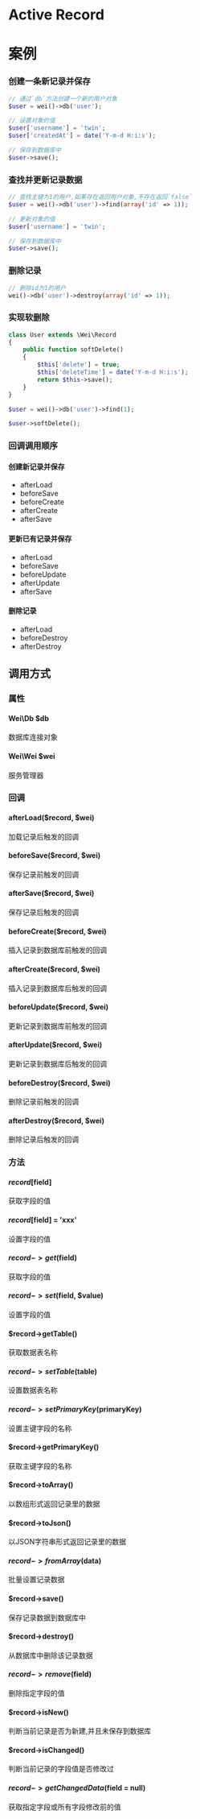 Active Record
=============



案例
====

### 创建一条新记录并保存

```php
// 通过`db`方法创建一个新的用户对象
$user = wei()->db('user');

// 设置对象的值
$user['username'] = 'twin';
$user['createdAt'] = date('Y-m-d H:i:s');

// 保存到数据库中
$user->save();
```

### 查找并更新记录数据

```php
// 查找主键为1的用户,如果存在返回用户对象,不存在返回`false`
$user = wei()->db('user')->find(array('id' => 1));

// 更新对象的值
$user['username'] = 'twin';

// 保存到数据库中
$user->save();
```

### 删除记录

```php
// 删除id为1的用户
wei()->db('user')->destroy(array('id' => 1));
```

### 实现软删除

```php
class User extends \Wei\Record
{
    public function softDelete()
    {
        $this['delete'] = true;
        $this['deleteTime'] = date('Y-m-d H:i:s');
        return $this->save();
    }
}

$user = wei()->db('user')->find(1);

$user->softDelete();
```

### 回调调用顺序

#### 创建新记录并保存

* afterLoad
* beforeSave
* beforeCreate
* afterCreate
* afterSave

#### 更新已有记录并保存

* afterLoad
* beforeSave
* beforeUpdate
* afterUpdate
* afterSave

#### 删除记录

* afterLoad
* beforeDestroy
* afterDestroy

调用方式
--------

### 属性

#### Wei\Db $db
数据库连接对象

#### Wei\Wei $wei
服务管理器

### 回调

#### afterLoad($record, $wei)
加载记录后触发的回调

#### beforeSave($record, $wei)
保存记录前触发的回调

#### afterSave($record, $wei)
保存记录后触发的回调

#### beforeCreate($record, $wei)
插入记录到数据库前触发的回调

#### afterCreate($record, $wei)
插入记录到数据库后触发的回调

#### beforeUpdate($record, $wei)
更新记录到数据库前触发的回调

#### afterUpdate($record, $wei)
更新记录到数据库后触发的回调

#### beforeDestroy($record, $wei)
删除记录前触发的回调

#### afterDestroy($record, $wei)
删除记录后触发的回调

### 方法

#### $record[$field]
获取字段的值

#### $record[$field] = 'xxx'
设置字段的值

#### $record->get($field)
获取字段的值

#### $record->set($field, $value)
设置字段的值

#### $record->getTable()
获取数据表名称

#### $record->setTable($table)
设置数据表名称

#### $record->setPrimaryKey($primaryKey)
设置主键字段的名称

#### $record->getPrimaryKey()
获取主键字段的名称

#### $record->toArray()
以数组形式返回记录里的数据

#### $record->toJson()
以JSON字符串形式返回记录里的数据

#### $record->fromArray($data)
批量设置记录数据

#### $record->save()
保存记录数据到数据库中

#### $record->destroy()
从数据库中删除该记录数据

#### $record->remove($field)
删除指定字段的值

#### $record->isNew()
判断当前记录是否为新建,并且未保存到数据库

#### $record->isChanged()
判断当前记录的字段值是否修改过

#### $record->getChangedData($field = null)
获取指定字段或所有字段修改前的值